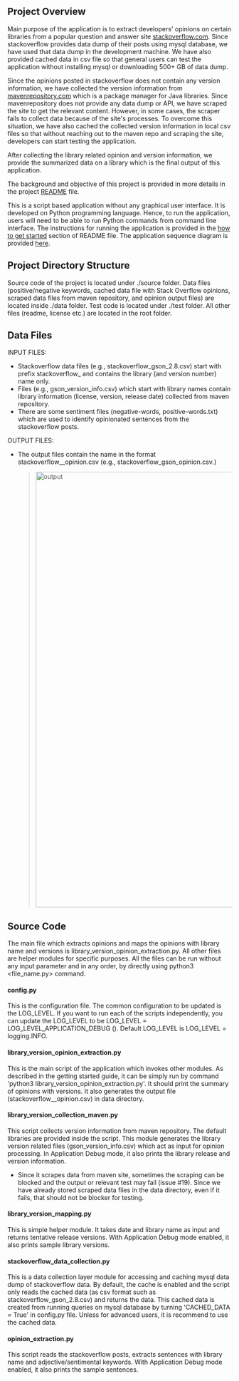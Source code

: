 ## Project Overview
Main purpose of the application is to extract developers' opinions on certain libraries from a popular question and answer site [stackoverflow.com](stackoverflow.com). Since stackoverflow provides data dump of their posts using mysql database, we have used that data dump in the development machine. We have also provided cached data in csv file so that general users can test the application without installing mysql or downloading 500+ GB of data dump.

Since the opinions posted in stackoverflow does not contain any version information, we have collected the version information from [mavenrepository.com](mavenrepository.com) which is a package manager for Java libraries. Since mavenrepository does not provide any data dump or API, we have scraped the site to get the relevant content. However, in some cases, the scraper fails to collect data because of the site's processes. To overcome this situation, we have also cached the collected version information in local csv files so that without reaching out to the maven repo and scraping the site, developers can start testing the application.

After collecting the library related opinion and version information, we provide the summarized data on a library which is the final output of this application.

The background and objective of this project is provided in more details in the project [README](https://github.com/minaoar/library-version-wise-opinion-extration/blob/main/README.md) file.

This is a script based application without any graphical user interface.
It is developed on Python programming language. Hence, to run the application, users will need to be able to run Python commands from command line interface. The instructions for running the application is provided in the [how to get started](https://github.com/minaoar/library-version-wise-opinion-extration/edit/main/README.md#how-to-get-started) section of README file.
The application sequence diagram is provided [here](https://github.com/minaoar/library-version-wise-opinion-extration/blob/main/library-opinions-workflow.png).

## Project Directory Structure
Source code of the project is located under ./source folder.
Data files (positive/negative keywords, cached data file with Stack Overflow opinions, scraped data files from maven repository, and opinion output files) are located inside ./data folder. 
Test code is located under ./test folder.
All other files (readme, license etc.) are located in the root folder.

## Data Files
INPUT FILES:
- Stackoverflow data files (e.g., stackoverflow_gson_2.8.csv) start with prefix stackoverflow_ and contains the library (and version number) name only. 
- Files (e.g., gson_version_info.csv) which start with library names contain library information (license, version, release date) collected from maven repository.
- There are some sentiment files (negative-words, positive-words.txt) which are used to identify opinionated sentences from the stackoverflow posts.

OUTPUT FILES:
- The output files contain the name in the format stackoverflow_<library>_opinion.csv (e.g., stackoverflow_gson_opinion.csv.)
  > <img width="978" alt="output" src="https://user-images.githubusercontent.com/5583535/206252379-59cb9dd2-06c6-495c-ae09-e7b73e873c37.png">

## Source Code
The main file which extracts opinions and maps the opinions with library name and versions is library_version_opinion_extraction.py. All other files are helper modules for specific purposes. All the files can be run without any input parameter and in any order, by directly using python3 <file_name.py> command.

#### config.py
  This is the configuration file. The common configuration to be updated is the LOG_LEVEL. If you want to run each of the scripts independently, you can update the LOG_LEVEL to be LOG_LEVEL = LOG_LEVEL_APPLICATION_DEBUG (). Default LOG_LEVEL is LOG_LEVEL = logging.INFO.
  
#### library_version_opinion_extraction.py
  This is the main script of the application which invokes other modules. As described in the getting started guide, it can be simply run by command 'python3 library_version_opinion_extraction.py'. It should print the summary of opinions with versions. It also generates the output file (stackoverflow_<library>_opinion.csv) in data directory.

#### library_version_collection_maven.py
  This script collects version information from maven repository. The default libraries are provided inside the script. This module generates the library version related files (gson_version_info.csv) which act as input for opinion processing. In Application Debug mode, it also prints the library release and version information.
* Since it scrapes data from maven site, sometimes the scraping can be blocked and the output or relevant test may fail (issue #19). Since we have already stored scraped data files in the data directory, even if it fails, that should not be blocker for testing. 

#### library_version_mapping.py
  This is simple helper module. It takes date and library name as input and returns tentative release versions. With Application Debug mode enabled, it also prints sample library versions.

#### stackoverflow_data_collection.py
  This is a data collection layer module for accessing and caching mysql data dump of stackoverflow data. By default, the cache is enabled and the script only reads the cached data (as csv format such as stackoverflow_gson_2.8.csv) and returns the data. This cached data is created from running queries on mysql database by turning 'CACHED_DATA = True' in config.py file. Unless for advanced users, it is recommend to use the cached data.
  
#### opinion_extraction.py
  This script reads the stackoverflow posts, extracts sentences with library name and adjective/sentimental keywords. With Application Debug mode enabled, it also prints the sample sentences.